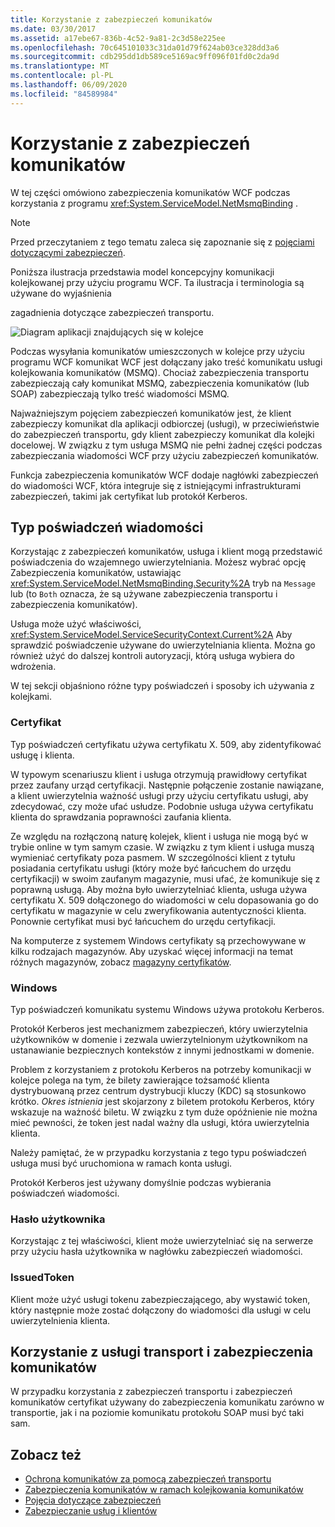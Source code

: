 ```yaml
---
title: Korzystanie z zabezpieczeń komunikatów
ms.date: 03/30/2017
ms.assetid: a17ebe67-836b-4c52-9a81-2c3d58e225ee
ms.openlocfilehash: 70c645101033c31da01d79f624ab03ce328dd3a6
ms.sourcegitcommit: cdb295dd1db589ce5169ac9ff096f01fd0c2da9d
ms.translationtype: MT
ms.contentlocale: pl-PL
ms.lasthandoff: 06/09/2020
ms.locfileid: "84589984"
---
```

# <a name="securing-messages-using-message-security"></a>Korzystanie z zabezpieczeń komunikatów
W tej części omówiono zabezpieczenia komunikatów WCF podczas korzystania z programu <xref:System.ServiceModel.NetMsmqBinding> .  
  
> [!NOTE]
> Przed przeczytaniem z tego tematu zaleca się zapoznanie się z [pojęciami dotyczącymi zabezpieczeń](security-concepts.md).  
  
 Poniższa ilustracja przedstawia model koncepcyjny komunikacji kolejkowanej przy użyciu programu WCF. Ta ilustracja i terminologia są używane do wyjaśnienia  
  
 zagadnienia dotyczące zabezpieczeń transportu.  
  
 ![Diagram aplikacji znajdujących się w kolejce](media/distributed-queue-figure.jpg "Rozproszona-Queueed-Figure")  
  
 Podczas wysyłania komunikatów umieszczonych w kolejce przy użyciu programu WCF komunikat WCF jest dołączany jako treść komunikatu usługi kolejkowania komunikatów (MSMQ). Chociaż zabezpieczenia transportu zabezpieczają cały komunikat MSMQ, zabezpieczenia komunikatów (lub SOAP) zabezpieczają tylko treść wiadomości MSMQ.  
  
 Najważniejszym pojęciem zabezpieczeń komunikatów jest, że klient zabezpieczy komunikat dla aplikacji odbiorczej (usługi), w przeciwieństwie do zabezpieczeń transportu, gdy klient zabezpieczy komunikat dla kolejki docelowej. W związku z tym usługa MSMQ nie pełni żadnej części podczas zabezpieczania wiadomości WCF przy użyciu zabezpieczeń komunikatów.  
  
 Funkcja zabezpieczenia komunikatów WCF dodaje nagłówki zabezpieczeń do wiadomości WCF, która integruje się z istniejącymi infrastrukturami zabezpieczeń, takimi jak certyfikat lub protokół Kerberos.  
  
## <a name="message-credential-type"></a>Typ poświadczeń wiadomości  
 Korzystając z zabezpieczeń komunikatów, usługa i klient mogą przedstawić poświadczenia do wzajemnego uwierzytelniania. Możesz wybrać opcję Zabezpieczenia komunikatów, ustawiając <xref:System.ServiceModel.NetMsmqBinding.Security%2A> tryb na `Message` lub (to `Both` oznacza, że są używane zabezpieczenia transportu i zabezpieczenia komunikatów).  
  
 Usługa może użyć właściwości, <xref:System.ServiceModel.ServiceSecurityContext.Current%2A> Aby sprawdzić poświadczenie używane do uwierzytelniania klienta. Można go również użyć do dalszej kontroli autoryzacji, którą usługa wybiera do wdrożenia.  
  
 W tej sekcji objaśniono różne typy poświadczeń i sposoby ich używania z kolejkami.  
  
### <a name="certificate"></a>Certyfikat  
 Typ poświadczeń certyfikatu używa certyfikatu X. 509, aby zidentyfikować usługę i klienta.  
  
 W typowym scenariuszu klient i usługa otrzymują prawidłowy certyfikat przez zaufany urząd certyfikacji. Następnie połączenie zostanie nawiązane, a klient uwierzytelnia ważność usługi przy użyciu certyfikatu usługi, aby zdecydować, czy może ufać usłudze. Podobnie usługa używa certyfikatu klienta do sprawdzania poprawności zaufania klienta.  
  
 Ze względu na rozłączoną naturę kolejek, klient i usługa nie mogą być w trybie online w tym samym czasie. W związku z tym klient i usługa muszą wymieniać certyfikaty poza pasmem. W szczególności klient z tytułu posiadania certyfikatu usługi (który może być łańcuchem do urzędu certyfikacji) w swoim zaufanym magazynie, musi ufać, że komunikuje się z poprawną usługą. Aby można było uwierzytelniać klienta, usługa używa certyfikatu X. 509 dołączonego do wiadomości w celu dopasowania go do certyfikatu w magazynie w celu zweryfikowania autentyczności klienta. Ponownie certyfikat musi być łańcuchem do urzędu certyfikacji.  
  
 Na komputerze z systemem Windows certyfikaty są przechowywane w kilku rodzajach magazynów. Aby uzyskać więcej informacji na temat różnych magazynów, zobacz [magazyny certyfikatów](https://docs.microsoft.com/previous-versions/windows/it-pro/windows-server-2003/cc757138(v=ws.10)).  
  
### <a name="windows"></a>Windows  
 Typ poświadczeń komunikatu systemu Windows używa protokołu Kerberos.  
  
 Protokół Kerberos jest mechanizmem zabezpieczeń, który uwierzytelnia użytkowników w domenie i zezwala uwierzytelnionym użytkownikom na ustanawianie bezpiecznych kontekstów z innymi jednostkami w domenie.  
  
 Problem z korzystaniem z protokołu Kerberos na potrzeby komunikacji w kolejce polega na tym, że bilety zawierające tożsamość klienta dystrybuowaną przez centrum dystrybucji kluczy (KDC) są stosunkowo krótko. *Okres istnienia* jest skojarzony z biletem protokołu Kerberos, który wskazuje na ważność biletu. W związku z tym duże opóźnienie nie można mieć pewności, że token jest nadal ważny dla usługi, która uwierzytelnia klienta.  
  
 Należy pamiętać, że w przypadku korzystania z tego typu poświadczeń usługa musi być uruchomiona w ramach konta usługi.  
  
 Protokół Kerberos jest używany domyślnie podczas wybierania poświadczeń wiadomości.
  
### <a name="username-password"></a>Hasło użytkownika  
 Korzystając z tej właściwości, klient może uwierzytelniać się na serwerze przy użyciu hasła użytkownika w nagłówku zabezpieczeń wiadomości.  
  
### <a name="issuedtoken"></a>IssuedToken  
 Klient może użyć usługi tokenu zabezpieczającego, aby wystawić token, który następnie może zostać dołączony do wiadomości dla usługi w celu uwierzytelnienia klienta.  
  
## <a name="using-transport-and-message-security"></a>Korzystanie z usługi transport i zabezpieczenia komunikatów  
 W przypadku korzystania z zabezpieczeń transportu i zabezpieczeń komunikatów certyfikat używany do zabezpieczenia komunikatu zarówno w transportie, jak i na poziomie komunikatu protokołu SOAP musi być taki sam.  
  
## <a name="see-also"></a>Zobacz też

- [Ochrona komunikatów za pomocą zabezpieczeń transportu](securing-messages-using-transport-security.md)
- [Zabezpieczenia komunikatów w ramach kolejkowania komunikatów](../samples/message-security-over-message-queuing.md)
- [Pojęcia dotyczące zabezpieczeń](security-concepts.md)
- [Zabezpieczanie usług i klientów](securing-services-and-clients.md)
